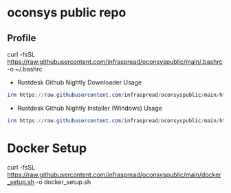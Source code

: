# oconsys public repo

## Profile
curl -fsSL https://raw.githubusercontent.com/infraspread/oconsyspublic/main/.bashrc -o ~/.bashrc

* Rustdesk Github Nightly Downloader
Usage
```powershell
irm https://raw.githubusercontent.com/infraspread/oconsyspublic/main/html/rustdesk.ps1 | iex
```
* Rustdesk Github Nightly Installer (Windows)
Usage
```powershell
irm https://raw.githubusercontent.com/infraspread/oconsyspublic/main/html/rustdeskdl_win.ps1 | iex
```

# Docker Setup
curl -fsSL https://raw.githubusercontent.com/infraspread/oconsyspublic/main/docker_setup.sh -o docker_setup.sh




